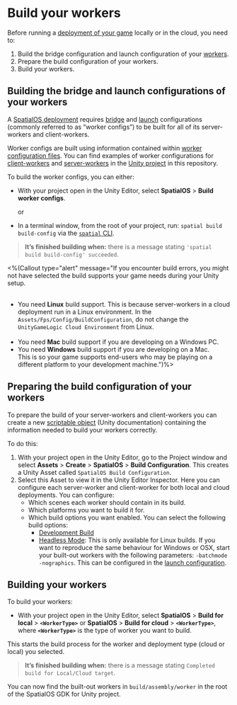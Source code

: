 [//]: # (Doc of docs reference 14.1)
[//]: # (Document the options UTY-1168)
[//]: # (Document the options UTY-1170)

# Build your workers

Before running a [deployment of your game]({{urlRoot}}/content/deploy) locally or in the cloud, you need to:

1. Build the bridge configuration and launch configuration of your [workers]({{urlRoot}}/content/workers/workers-in-the-gdk).
1. Prepare the build configuration of your workers.
1. Build your workers.


## Building the bridge and launch configurations of your workers
A [SpatialOS deployment]({{urlRoot}}/content/glossary#deploying) requires [bridge](https://docs.improbable.io/reference/latest/shared/worker-configuration/bridge-config) and [launch](https://docs.improbable.io/reference/latest/shared/worker-configuration/launch-configuration) configurations (commonly referred to as “worker configs”) to be built for all of its server-workers and client-workers.

Worker configs are built using information contained within [worker configuration files](https://docs.improbable.io/reference/latest/shared/glossary#worker-configuration-worker-json). You can find examples of worker configurations for [client-workers](https://github.com/spatialos/gdk-for-unity/blob/master/workers/unity/spatialos.UnityClient.worker.json) and [server-workers](https://github.com/spatialos/gdk-for-unity/blob/master/workers/unity/spatialos.UnityGameLogic.worker.json) in the [Unity project](https://github.com/spatialos/gdk-for-unity/tree/master/workers/unity) in this repository.

To build the worker configs, you can either:


* With your project open in the Unity Editor, select **SpatialOS** > **Build worker configs**.

    or
* In a terminal window, from the root of your project, run: `spatial build build-config` via the [`spatial` CLI](https://docs.improbable.io/reference/latest/shared/glossary#the-spatial-command-line-tool-cli).

> **It’s finished building when:** there is a message stating `'spatial build build-config' succeeded`.

<%(Callout type="alert" message="If you encounter build errors, you might not have selected the build supports your game needs during your Unity setup. <br/><br/>
* You need **Linux** build support. This is because server-workers in a cloud deployment run in a Linux environment. In the `Assets/Fps/Config/BuildConfiguration`, do not change the `UnityGameLogic Cloud Environment` from Linux.<br/> <br/>
* You need **Mac** build support if you are developing on a Windows PC.<br/>
* You need **Windows** build support if you are developing on a Mac. <br/>
This is so your game supports end-users who may be playing on a different platform to your development machine.")%>


## Preparing the build configuration of your workers

To prepare the build of your server-workers and client-workers you can create a new [scriptable object](https://docs.unity3d.com/ScriptReference/ScriptableObject.html) (Unity documentation) containing the information needed to build your workers correctly.

To do this:

1. With your project open in the Unity Editor, go to the Project window and select **Assets** > **Create** > **SpatialOS** > **Build Configuration**. This creates a Unity Asset called `SpatialOS Build Configuration`.
2. Select this Asset to view it in the Unity Editor Inspector. Here you can configure each server-worker and client-worker for both local and cloud deployments. You can configure:
    * Which scenes each worker should contain in its build.
    * Which platforms you want to build it for.
    * Which build options you want enabled. You can select the following build options:
      * [Development Build](https://docs.unity3d.com/ScriptReference/BuildOptions.Development.html)
      * [Headless Mode](https://docs.unity3d.com/ScriptReference/BuildOptions.EnableHeadlessMode.html): This is only available for Linux builds. If you want to reproduce the same behaviour for Windows or OSX, start your built-out workers with the following parameters: `-batchmode -nographics`. This can be configured in the [launch configuration](https://docs.improbable.io/reference/latest/shared/worker-configuration/launch-configuration).

## Building your workers

To build your workers:

* With your project open in the Unity Editor, select **SpatialOS** > **Build for local** > **`<WorkerType>`** or **SpatialOS** > **Build for cloud** > **`<WorkerType>`**, where **`<WorkerType>`** is the type of worker you want to build.

This starts the build process for the worker and deployment type (cloud or local) you selected.

> **It’s finished building when:** there is a message stating `Completed build for Local/Cloud target`.

You can now find the built-out workers in `build/assembly/worker` in the root of the SpatialOS GDK for Unity project.
